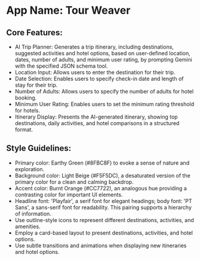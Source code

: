 # **App Name**: Tour Weaver

## Core Features:

- AI Trip Planner: Generates a trip itinerary, including destinations, suggested activities and hotel options, based on user-defined location, dates, number of adults, and minimum user rating, by prompting Gemini with the specified JSON schema tool.
- Location Input: Allows users to enter the destination for their trip.
- Date Selection: Enables users to specify check-in date and length of stay for their trip.
- Number of Adults: Allows users to specify the number of adults for hotel booking.
- Minimum User Rating: Enables users to set the minimum rating threshold for hotels.
- Itinerary Display: Presents the AI-generated itinerary, showing top destinations, daily activities, and hotel comparisons in a structured format.

## Style Guidelines:

- Primary color: Earthy Green (#8FBC8F) to evoke a sense of nature and exploration.
- Background color: Light Beige (#F5F5DC), a desaturated version of the primary color for a clean and calming backdrop.
- Accent color: Burnt Orange (#CC7722), an analogous hue providing a contrasting color for important UI elements.
- Headline font: 'Playfair', a serif font for elegant headings; body font: 'PT Sans', a sans-serif font for readability. This pairing supports a hierarchy of information.
- Use outline-style icons to represent different destinations, activities, and amenities.
- Employ a card-based layout to present destinations, activities, and hotel options.
- Use subtle transitions and animations when displaying new itineraries and hotel options.